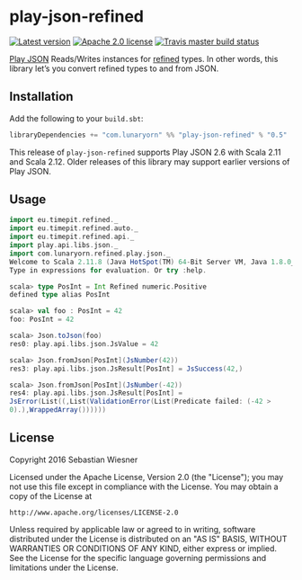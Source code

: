 # play-json-refined

[![Latest version](https://index.scala-lang.org/lunaryorn/play-json-refined/play-json-refined/latest.svg)](https://index.scala-lang.org/lunaryorn/play-json-refined/play-json-refined)
[![Apache 2.0 license](https://img.shields.io/github/license/lunaryorn/play-json-refined.svg)](http://www.apache.org/licenses/LICENSE-2.0)
[![Travis master build status](https://img.shields.io/travis/lunaryorn/play-json-refined/master.svg)](https://travis-ci.org/lunaryorn/play-json-refined)

[Play JSON][] Reads/Writes instances for [refined][] types. 
In other words, this library let’s you convert refined types to and from JSON.

[Play JSON]: https://www.playframework.com/documentation/2.5.x/ScalaJson
[refined]: https://github.com/fthomas/refined
[maven]: http://search.maven.org/#search%7Cga%7C1%7Ccom.lunaryorn.play-json-refined

## Installation

Add the following to your `build.sbt`:

``` scala
libraryDependencies += "com.lunaryorn" %% "play-json-refined" % "0.5"
```

This release of `play-json-refined` supports Play JSON 2.6 with Scala 2.11 and Scala 2.12.
Older releases of this library may support earlier versions of Play JSON. 

## Usage

``` scala
import eu.timepit.refined._
import eu.timepit.refined.auto._
import eu.timepit.refined.api._
import play.api.libs.json._
import com.lunaryorn.refined.play.json._
Welcome to Scala 2.11.8 (Java HotSpot(TM) 64-Bit Server VM, Java 1.8.0_65).
Type in expressions for evaluation. Or try :help.

scala> type PosInt = Int Refined numeric.Positive
defined type alias PosInt

scala> val foo : PosInt = 42
foo: PosInt = 42

scala> Json.toJson(foo)
res0: play.api.libs.json.JsValue = 42

scala> Json.fromJson[PosInt](JsNumber(42))
res3: play.api.libs.json.JsResult[PosInt] = JsSuccess(42,)

scala> Json.fromJson[PosInt](JsNumber(-42))
res4: play.api.libs.json.JsResult[PosInt] =
JsError(List((,List(ValidationError(List(Predicate failed: (-42 >
0).),WrappedArray())))))
```

## License

Copyright 2016 Sebastian Wiesner

Licensed under the Apache License, Version 2.0 (the "License"); you may not use
this file except in compliance with the License.  You may obtain a copy of the
License at

    http://www.apache.org/licenses/LICENSE-2.0

Unless required by applicable law or agreed to in writing, software distributed
under the License is distributed on an "AS IS" BASIS, WITHOUT WARRANTIES OR
CONDITIONS OF ANY KIND, either express or implied.  See the License for the
specific language governing permissions and limitations under the License.
